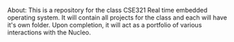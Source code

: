 
About: 
This is a repository for the class CSE321 Real time embedded operating system. 
It will contain all projects for the class and each will have it's own folder.
Upon completion, it will act as a portfolio of various interactions with the Nucleo. 
